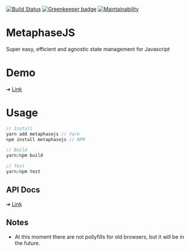 [![Build Status](https://travis-ci.org/YagoLopez/metaphasejs.svg?branch=master)](https://travis-ci.org/YagoLopez/metaphasejs) [![Greenkeeper badge](https://badges.greenkeeper.io/YagoLopez/metaphasejs.svg)](https://greenkeeper.io/)
[![Maintainability](https://api.codeclimate.com/v1/badges/c264e58f56102a22476c/maintainability)](https://codeclimate.com/github/YagoLopez/metaphasejs/maintainability)

# MetaphaseJS

Super easy, efficient and agnostic state management for Javascript

# Demo

➔ [Link](https://github.com/YagoLopez/metaphasejs-react-demo)

# Usage

```javascript
// Install
yarn add metaphasejs // Yarn
npm install metaphasejs // NPM

// Build
yarn/npm build

// Test
yarn/npm test
```

## API Docs

➔ [Link](https://yagolopez.js.org/metaphasejs/docs/index.html)

## Notes

- At this moment there are not pollyfills for old browsers, but it will be in the future.